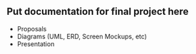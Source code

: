 ## Put documentation for final project here
* Proposals
* Diagrams (UML, ERD, Screen Mockups, etc)
* Presentation
